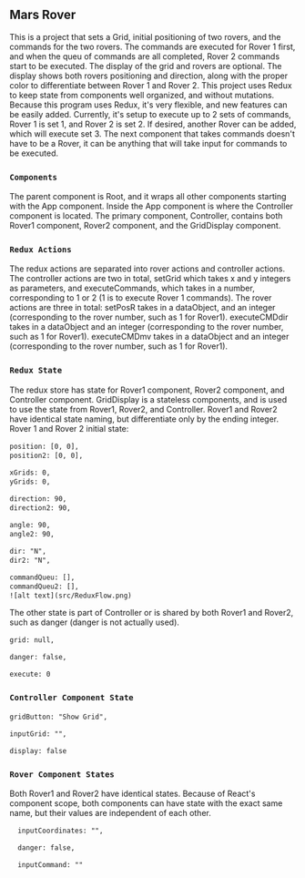 ## Mars Rover

This is a project that sets a Grid, initial positioning of two rovers, and the commands for the two rovers. The commands are executed for Rover 1 first, and when the queu of commands are all completed, Rover 2 commands start to be executed. The display of the grid and rovers are optional. The display shows both rovers positioning and direction, along with the proper color to differentiate between Rover 1 and Rover 2. This project uses Redux to keep state from components well organized, and without mutations. Because this program uses Redux, it's very flexible, and new features can be easily added. Currently, it's setup to execute up to 2 sets of commands, Rover 1 is set 1, and Rover 2 is set 2. If desired, another Rover can be added, which will execute set 3. The next component that takes commands doesn't have to be a Rover, it can be anything that will take input for commands to be executed.

### `Components`

The parent component is Root, and it wraps all other components starting with the App component. Inside the App component is where the Controller component is located. The primary component, Controller, contains both Rover1 component, Rover2 component, and the GridDisplay component.

### `Redux Actions`

The redux actions are separated into rover actions and controller actions.
The controller actions are two in total, setGrid which takes x and y integers as parameters, and executeCommands, which takes in a number, corresponding to 1 or 2 (1 is to execute Rover 1 commands).
The rover actions are three in total:
setPosR takes in a dataObject, and an integer (corresponding to the rover number, such as 1 for Rover1).
executeCMDdir takes in a dataObject and an integer (corresponding to the rover number, such as 1 for Rover1).
executeCMDmv takes in a dataObject and an integer (corresponding to the rover number, such as 1 for Rover1).

### `Redux State`

The redux store has state for Rover1 component, Rover2 component, and Controller component. GridDisplay is a stateless components, and is used to use the state from Rover1, Rover2, and Controller.
Rover1 and Rover2 have identical state naming, but differentiate only by the ending integer.
Rover 1 and Rover 2 initial state:

  <!-- Rover position -->

    position: [0, 0],
    position2: [0, 0],

<!-- Grid -->

    xGrids: 0,
    yGrids: 0,

<!--  Clockwise angle -->

    direction: 90,
    direction2: 90,

<!--  Counter-clockwise angle -->
  <!--  needed for CSS transform -->

    angle: 90,
    angle2: 90,

  <!-- Direction as NSEW -->

    dir: "N",
    dir2: "N",

<!-- the queue of commands from input -->
  <!-- converted to an array to keep track -->

    commandQueu: [],
    commandQueu2: [],
    ![alt text](src/ReduxFlow.png)

The other state is part of Controller or is shared by both Rover1 and Rover2, such as danger (danger is not actually used).

<!-- Grid -->

    grid: null,

<!--  When the rover was going out of boundary. -->

  <!-- Will stop before going out of boundary -->

    danger: false,

  <!-- Starts executing when it's not zero -->

    execute: 0

### `Controller Component State`

<!-- description of button -->

    gridButton: "Show Grid",

<!-- the grid dimensions from input -->

    inputGrid: "",

<!-- Display the grid === true by default -->

    display: false

### `Rover Component States`

Both Rover1 and Rover2 have identical states. Because of React's component scope, both components can have state with the exact same name, but their values are independent of each other.

<!-- // input for the coordinates -->

      inputCoordinates: "",

<!-- When the rover was going out of boundary. -->
<!-- Will stop before going out of boundary -->

      danger: false,

<!-- input for the commands -->

      inputCommand: ""
